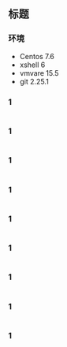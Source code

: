 ## 标题

### 环境

- Centos 7.6
- xshell 6
- vmvare 15.5
- git 2.25.1



### 1



```shell

```



### 1



```shell

```



### 1



```shell

```



### 1



```shell

```



### 1



```shell

```



### 1



```shell

```



### 1



```shell

```



### 1



```shell

```



### 1



```shell

```

